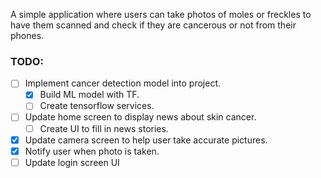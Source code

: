 A simple application where users can take photos of moles or freckles to have them scanned and check if they are cancerous or not from their phones. 

### TODO: ### 
- [ ] Implement cancer detection model into project.
    - [x] Build ML model with TF.
    - [ ] Create tensorflow services.
- [ ] Update home screen to display news about skin cancer.
    - [ ] Create UI to fill in news stories.
- [x] Update camera screen to help user take accurate pictures.
- [x] Notify user when photo is taken.
- [ ] Update login screen UI